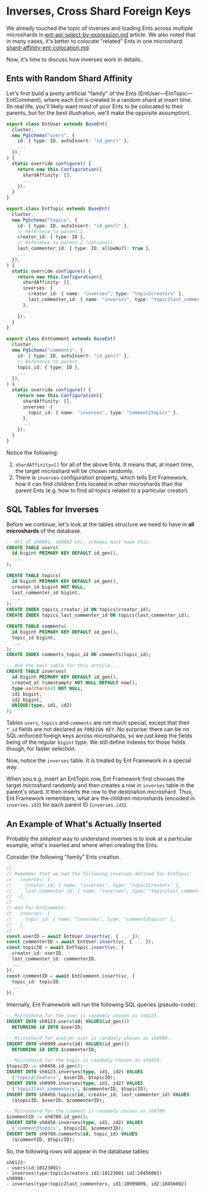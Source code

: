 # Inverses, Cross Shard Foreign Keys

We already touched the topic of inverses and loading Ents across multiple microshards in [ent-api-select-by-expression.md](../getting-started/ent-api-select-by-expression.md "mention") article. We also noted that in many cases, it's better to colocate "related" Ents in one microshard: [shard-affinity-ent-colocation.md](shard-affinity-ent-colocation.md "mention").

Now, it's time to discuss how inverses work in details.

## Ents with Random Shard Affinity

Let's first build a pretty artificial "family" of the Ents (EntUser—EntTopic—EntComment), where each Ent is created in a random shard at insert time. (In real life, you'll likely want most of your Ents to be colocated to their parents, but for the best illustration,  we'll make the opposite assumption).

```typescript
export class EntUser extends BaseEnt(
  cluster, 
  new PgSchema("users", {
    id: { type: ID, autoInsert: "id_gen()" },
    ...
  }),
) {
  static override configure() {
    return new this.Configuration({
      shardAffinity: [],
      ...
    });
  }
}

export class EntTopic extends BaseEnt(
  cluster, 
  new PgSchema("topics", {
    id: { type: ID, autoInsert: "id_gen()" },
    // Reference to parent 1.
    creator_id: { type: ID },
    // Reference to parent 2 (optional).
    last_commenter_id: { type: ID, allowNull: true },
    ...
  }),
) {
  static override configure() {
    return new this.Configuration({
      shardAffinity: [],
      inverses: {
        creator_id: { name: "inverses", type: "topic2creators" },
        last_commenter_id: { name: "inverses", type: "topic2last_commenters" },
      },
      ...
    });
  }
}

export class EntComment extends BaseEnt(
  cluster, 
  new PgSchema("comments", {
    id: { type: ID, autoInsert: "id_gen()" },
    // Reference to parent.
    topic_id: { type: ID },
    ...
  }),
) {
  static override configure() {
    return new this.Configuration({
      shardAffinity: [],
      inverses: {
        topic_id: { name: "inverses", type: "comment2topics" },
      },
      ...
    });
  }
}
```

Notice the following:

1. `shardAffinity=[]` for all of the above Ents. It means that, at insert time, the target microshard will be chosen randomly.
2. There is `inverses` configuration property, which tells Ent Framework, how it can find children Ents located in other microshards than the parent Ents (e.g. how to find all topics related to a particular creator).

## SQL Tables for Inverses

Before we continue, let's look at the tables structure we need to have in **all microshards** of the database.

```sql
-- All of sh0001, sh0002 etc. schemas must have this:
CREATE TABLE users(
  id bigint PRIMARY KEY DEFAULT id_gen(),
  ...
);

CREATE TABLE topics(
  id bigint PRIMARY KEY DEFAULT id_gen(),
  creator_id bigint NOT NULL,
  last_commenter_id bigint,
  ...
);
CREATE INDEX topics_creator_id ON topics(creator_id);
CREATE INDEX topics_last_commenter_id ON topics(last_commenter_id);

CREATE TABLE comments(
  id bigint PRIMARY KEY DEFAULT id_gen(),
  topic_id bigint,
  ...
);
CREATE INDEX comments_topic_id ON comments(topic_id);

-- And the main table for this article...
CREATE TABLE inverses(
  id bigint PRIMARY KEY DEFAULT id_gen(),
  created_at timestamptz NOT NULL DEFAULT now(),
  type varchar(64) NOT NULL,
  id1 bigint,
  id2 bigint,
  UNIQUE(type, id1, id2)
);
```

Tables `users`, `topics` and `comments` are not much special, except that their `*_id` fields are not declared as `FOREIGN KEY`. No surprise: there can be no SQL-enforced foreign keys across microshards, so we just keep the fields being of the regular `bigint` type. We still define indexes for those fields though, for faster selection.

Now, notice the `inverses` table. It is treated by Ent Framework in a special way.

When you e.g. insert an EntTopic row, Ent Framework first chooses the target microshard randomly and then creates a row in `inverses` table in the parent's shard. It then inserts the row to the destination microshard. Thus, Ent Framework remembers, what are the children microshards (encoded in `inverses.id2`) for each parent ID (`inverses.id1`).

## An Example of What's Actually Inserted

Probably the simplest way to understand inverses is to look at a particular example, what's inserted and where when creating the Ents.

Consider the following "family" Ents creation.

```typescript
//
// Remember that we had the following inverses defined for EntTopic:
//   inverses: {
//     creator_id: { name: "inverses", type: "topic2creators" },
//     last_commenter_id: { name: "inverses", type: "topic2last_commenters" },
//   },
//
// And for EntComment:
//   inverses: {
//     topic_id: { name: "inverses", type: "comment2topics" },
//   },
//
const userID = await EntUser.insert(vc, { ... });
const commenterID = await EntUser.insert(vc, { ... });
const topicID = await EntTopic.insert(vc, {
  creator_id: userID,
  last_commenter_id: commenterID,
  ...
});
const commentID = await EntComment.insert(vc, {
  topic_id: topicID,
  ...
});
```

Internally, Ent Framework will run the following SQL queries (pseudo-code):

```sql
-- Microshard for the user is randomly chosen as sh0123.
INSERT INTO sh0123.users(id) VALUES(id_gen())
  RETURNING id INTO $userID;

-- Microshard for anotjer user is randomly chosen as sh0999.
INSERT INTO sh0999.users(id) VALUES(id_gen())
  RETURNING id INTO $commenterID;

-- Microshard for the topic is randomly chosen as sh0456.
$topicID := sh0456.id_gen();
INSERT INTO sh0123.inverses(type, id1, id2) VALUES
  ('topic2creators', $userID, $topicID);
INSERT INTO sh0999.inverses(type, id1, id2) VALUES
  ('topic2last_commenters', $commenterID, $topicID);
INSERT INTO sh0456.topics(id, creator_id, last_commenter_id) VALUES
  ($topicID, $userID, $commenterID);

-- Microshard for the comment is randomly chosen as sh0789.
$commentID := sh0789.id_gen();
INSERT INTO sh0456.inverses(type, id1, id2) VALUES
  ('comment2topics', $topicID, $commentID);
INSERT INTO sh0789.comments(id, topic_id) VALUES
  ($commentID, $topicID);
```

So, the following rows will appear in the database tables:

```
sh0123:
- users(id:10123001)
- inverses(type:topic2creators id1:10123001 id2:10456002)
sh0999:
- inverses(type:topic2last_commenters, id1:10999009, id2:10456002)

```

















